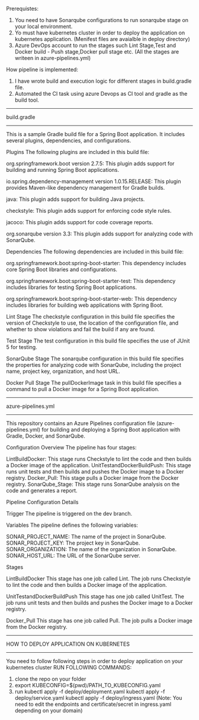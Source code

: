 Prerequistes:
1. You need to have Sonarqube configurations to run sonarqube stage on your local environment.
2. Yo must have kubernetes cluster in order to deploy the application on kubernetes application. (Menifest files are avaialble in deploy directory)
3. Azure DevOps account to run the stages such Lint Stage,Test and Docker build - Push stage,Docker pull stage etc. (All the stages are writeen in azure-pipelines.yml)


How pipeline is implemented:

1. I have wrote build and execution logic for different stages in build.gradle file.
2. Automated the CI task using azure Devops as CI tool and gradle as the build tool.

******
build.gradle
******
This is a sample Gradle build file for a Spring Boot application. It includes several plugins, dependencies, and configurations.

Plugins
The following plugins are included in this build file:

org.springframework.boot version 2.7.5: This plugin adds support for building and running Spring Boot applications.

io.spring.dependency-management version 1.0.15.RELEASE: This plugin provides Maven-like dependency management for Gradle builds.

java: This plugin adds support for building Java projects.

checkstyle: This plugin adds support for enforcing code style rules.

jacoco: This plugin adds support for code coverage reports.

org.sonarqube version 3.3: This plugin adds support for analyzing code with SonarQube.

Dependencies
The following dependencies are included in this build file:

org.springframework.boot:spring-boot-starter: This dependency includes core Spring Boot libraries and configurations.

org.springframework.boot:spring-boot-starter-test: This dependency includes libraries for testing Spring Boot applications.

org.springframework.boot:spring-boot-starter-web: This dependency includes libraries for building web applications with Spring Boot.

Lint Stage
The checkstyle configuration in this build file specifies the version of Checkstyle to use, the location of the configuration file, and whether to show violations and fail the build if any are found.

Test Stage
The test configuration in this build file specifies the use of JUnit 5 for testing.

SonarQube Stage
The sonarqube configuration in this build file specifies the properties for analyzing code with SonarQube, including the project name, project key, organization, and host URL.

Docker Pull Stage
The pullDockerImage task in this build file specifies a command to pull a Docker image for a Spring Boot application.

***
azure-pipelines.yml
***

This repository contains an Azure Pipelines configuration file (azure-pipelines.yml) for building and deploying a Spring Boot application with Gradle, Docker, and SonarQube.

Configuration Overview
The pipeline has four stages:

LintBuildDocker: This stage runs Checkstyle to lint the code and then builds a Docker image of the application.
UnitTestandDockerBuildPush: This stage runs unit tests and then builds and pushes the Docker image to a Docker registry.
Docker_Pull: This stage pulls a Docker image from the Docker registry.
SonarQube_Stage: This stage runs SonarQube analysis on the code and generates a report.

Pipeline Configuration Details

Trigger
The pipeline is triggered on the dev branch.

Variables
The pipeline defines the following variables:

SONAR_PROJECT_NAME: The name of the project in SonarQube.
SONAR_PROJECT_KEY: The project key in SonarQube.
SONAR_ORGANIZATION: The name of the organization in SonarQube.
SONAR_HOST_URL: The URL of the SonarQube server.

Stages

LintBuildDocker
This stage has one job called Lint. The job runs Checkstyle to lint the code and then builds a Docker image of the application.

UnitTestandDockerBuildPush
This stage has one job called UnitTest. The job runs unit tests and then builds and pushes the Docker image to a Docker registry.

Docker_Pull
This stage has one job called Pull. The job pulls a Docker image from the Docker registry.


***
HOW TO DEPLOY APPLICATION ON KUBERNETES
***

You need to follow following steps in order to deploy application on your kubernetes cluster
RUN FOLLOWING COMMANDS:

1. clone the repo on your folder
2. export KUBECONFIG=$(pwd)/PATH_TO_KUBECONFIG.yaml
3. run
    kubectl apply -f deploy/deployment.yaml
    kubectl apply -f deploy/service.yaml
    kubectl apply -f deploy/ingress.yaml (Note: You need to edit the endpoints and certificate/secret in ingress.yaml depending on your domain)





